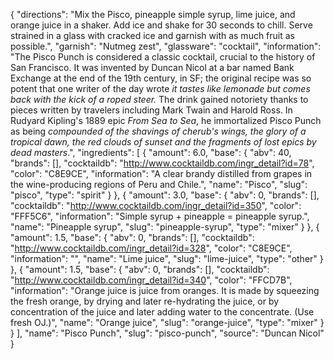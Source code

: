 {
    "directions": "Mix the Pisco, pineapple simple syrup, lime juice, and orange juice in a shaker. Add ice and shake for 30 seconds to chill. Serve strained in a glass with cracked ice and garnish with as much fruit as possible.",
    "garnish": "Nutmeg zest",
    "glassware": "cocktail",
    "information": "The Pisco Punch is considered a classic cocktail, crucial to the history of San Francisco. It was invented by Duncan Nicol at a bar named Bank Exchange at the end of the 19th century, in SF; the original recipe was so potent that one writer of the day wrote *it tastes like lemonade but comes back with the kick of a roped steer.*  The drink gained notoriety thanks to pieces written by travelers including Mark Twain and Harold Ross. In Rudyard Kipling's 1889 epic *From Sea to Sea*, he immortalized Pisco Punch as being *compounded of the shavings of cherub's wings, the glory of a tropical dawn, the red clouds of sunset and the fragments of lost epics by dead masters*.",
    "ingredients": [
        {
            "amount": 6.0,
            "base": {
                "abv": 40,
                "brands": [],
                "cocktaildb": "http://www.cocktaildb.com/ingr_detail?id=78",
                "color": "C8E9CE",
                "information": "A clear brandy distilled from grapes in the wine-producing regions of Peru and Chile.",
                "name": "Pisco",
                "slug": "pisco",
                "type": "spirit"
            }
        },
        {
            "amount": 3.0,
            "base": {
                "abv": 0,
                "brands": [],
                "cocktaildb": "http://www.cocktaildb.com/ingr_detail?id=350",
                "color": "FFF5C6",
                "information": "Simple syrup + pineapple = pineapple syrup.",
                "name": "Pineapple syrup",
                "slug": "pineapple-syrup",
                "type": "mixer"
            }
        },
        {
            "amount": 1.5,
            "base": {
                "abv": 0,
                "brands": [],
                "cocktaildb": "http://www.cocktaildb.com/ingr_detail?id=328",
                "color": "C8E9CE",
                "information": "",
                "name": "Lime juice",
                "slug": "lime-juice",
                "type": "other"
            }
        },
        {
            "amount": 1.5,
            "base": {
                "abv": 0,
                "brands": [],
                "cocktaildb": "http://www.cocktaildb.com/ingr_detail?id=340",
                "color": "FFCD7B",
                "information": "Orange juice is juice from oranges. It is made by squeezing the fresh orange, by drying and later re-hydrating the juice, or by concentration of the juice and later adding water to the concentrate. (Use fresh OJ.)",
                "name": "Orange juice",
                "slug": "orange-juice",
                "type": "mixer"
            }
        }
    ],
    "name": "Pisco Punch",
    "slug": "pisco-punch",
    "source": "Duncan Nicol"
}